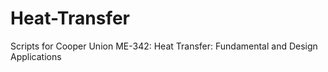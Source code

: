# Heat-Transfer
Scripts for Cooper Union ME-342: Heat Transfer: Fundamental and Design Applications
